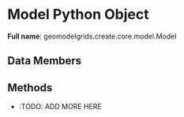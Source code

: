 # Model Python Object 

**Full name**: geomodelgrids.create.core.model.Model

## Data Members
## Methods

* :TODO: ADD MORE HERE
